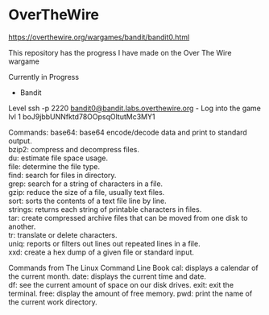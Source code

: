 # OverTheWire
https://overthewire.org/wargames/bandit/bandit0.html

This repository has the progress I have made on the Over The Wire wargame

Currently in Progress
- Bandit

Level
ssh -p 2220 bandit0@bandit.labs.overthewire.org - Log into the game
lvl 1 boJ9jbbUNNfktd78OOpsqOltutMc3MY1

Commands:
base64: base64 encode/decode data and print to standard output.   
bzip2: compress and decompress files.  
du: estimate file space usage.  
file: determine the file type.  
find: search for files in directory.   
grep: search for a string of characters in a file.  
gzip: reduce the size of a file, usually text files.   
sort: sorts the contents of a text file line by line.   
strings: returns each string of printable characters in files.   
tar: create compressed archive files that can be moved from one disk to another.   
tr: translate or delete characters.   
uniq: reports or filters out lines out repeated lines in a file.   
xxd: create a hex dump of a given file or standard input.   

Commands from The Linux Command Line Book
cal: displays a calendar of the current month.
date: displays the current time and date.  
df: see the current amount of space on our disk drives.
exit: exit the terminal.
free: display the amount of free memory.
pwd: print the name of the current work directory.
